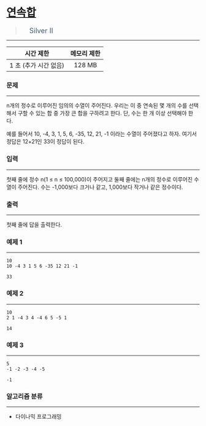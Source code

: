 # [연속합](https://www.acmicpc.net/problem/1912)

> <img src="https://d2gd6pc034wcta.cloudfront.net/tier/9.svg" width="16" heigth="21" style = "vertical-align: middle;"/>&nbsp;<span style="font-size: 18px; color: #435f7a;">Silver II</span>

***

<div align="center">

|시간 제한|메모리 제한|
|:---:|:---:|
|1 초 (추가 시간 없음) |128 MB|

</div>

### 문제

***

n개의 정수로 이루어진 임의의 수열이 주어진다. 우리는 이 중 연속된 몇 개의 수를 선택해서 구할 수 있는 합 중 가장 큰 합을 구하려고 한다. 단, 수는 한 개 이상 선택해야 한다.

예를 들어서 10, -4, 3, 1, 5, 6, -35, 12, 21, -1 이라는 수열이 주어졌다고 하자. 여기서 정답은 12+21인 33이 정답이 된다.

### 입력

***

첫째 줄에 정수 n(1 ≤ n ≤ 100,000)이 주어지고 둘째 줄에는 n개의 정수로 이루어진 수열이 주어진다. 수는 -1,000보다 크거나 같고, 1,000보다 작거나 같은 정수이다.

### 출력

***

첫째 줄에 답을 출력한다.

### 예제 1

***

```
10
10 -4 3 1 5 6 -35 12 21 -1
```

```
33
```

### 예제 2

***

```
10
2 1 -4 3 4 -4 6 5 -5 1
```

```
14
```

### 예제 3

***

```
5
-1 -2 -3 -4 -5
```

```
-1
```

### 알고리즘 분류

***

* 다이나믹 프로그래밍


